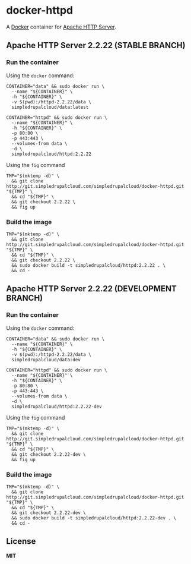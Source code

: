 # docker-httpd

A [Docker](https://docker.com/) container for [Apache HTTP Server](http://httpd.apache.org/).

## Apache HTTP Server 2.2.22 (STABLE BRANCH)

### Run the container

Using the `docker` command:

    CONTAINER="data" && sudo docker run \
      --name "${CONTAINER}" \
      -h "${CONTAINER}" \
      -v $(pwd):/httpd-2.2.22/data \
      simpledrupalcloud/data:latest
  
    CONTAINER="httpd" && sudo docker run \
      --name "${CONTAINER}" \
      -h "${CONTAINER}" \
      -p 80:80 \
      -p 443:443 \
      --volumes-from data \
      -d \
      simpledrupalcloud/httpd:2.2.22
      
Using the `fig` command

    TMP="$(mktemp -d)" \
      && git clone http://git.simpledrupalcloud.com/simpledrupalcloud/docker-httpd.git "${TMP}" \
      && cd "${TMP}" \
      && git checkout 2.2.22 \
      && fig up

### Build the image

    TMP="$(mktemp -d)" \
      && git clone http://git.simpledrupalcloud.com/simpledrupalcloud/docker-httpd.git "${TMP}" \
      && cd "${TMP}" \
      && git checkout 2.2.22 \
      && sudo docker build -t simpledrupalcloud/httpd:2.2.22 . \
      && cd -

## Apache HTTP Server 2.2.22 (DEVELOPMENT BRANCH)

### Run the container

Using the `docker` command:

    CONTAINER="data" && sudo docker run \
      --name "${CONTAINER}" \
      -h "${CONTAINER}" \
      -v $(pwd):/httpd-2.2.22/data \
      simpledrupalcloud/data:dev
  
    CONTAINER="httpd" && sudo docker run \
      --name "${CONTAINER}" \
      -h "${CONTAINER}" \
      -p 80:80 \
      -p 443:443 \
      --volumes-from data \
      -d \
      simpledrupalcloud/httpd:2.2.22-dev
      
Using the `fig` command

    TMP="$(mktemp -d)" \
      && git clone http://git.simpledrupalcloud.com/simpledrupalcloud/docker-httpd.git "${TMP}" \
      && cd "${TMP}" \
      && git checkout 2.2.22-dev \
      && fig up

### Build the image

    TMP="$(mktemp -d)" \
      && git clone http://git.simpledrupalcloud.com/simpledrupalcloud/docker-httpd.git "${TMP}" \
      && cd "${TMP}" \
      && git checkout 2.2.22-dev \
      && sudo docker build -t simpledrupalcloud/httpd:2.2.22-dev . \
      && cd -

## License

**MIT**
